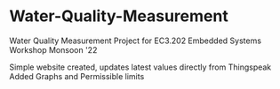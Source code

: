 # Water-Quality-Measurement

Water Quality Measurement Project for EC3.202 Embedded Systems Workshop Monsoon '22

Simple website created, updates latest values directly from Thingspeak
Added Graphs and Permissible limits
